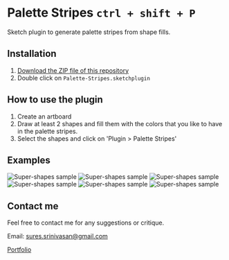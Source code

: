 # Palette Stripes `ctrl + shift + P`
Sketch plugin to generate palette stripes from shape fills.

## Installation

1. [Download the ZIP file of this repository](https://github.com/sureskumar/palette-stripes/archive/master.zip)
2. Double click on `Palette-Stripes.sketchplugin`

## How to use the plugin

1. Create an artboard
2. Draw at least 2 shapes and fill them with the colors that you like to have in the palette stripes.
3. Select the shapes and click on 'Plugin > Palette Stripes'


## Examples
![Super-shapes sample](http://www.sureskumar.com/palettestripes/github_imgs/palettestripes_001_888.gif)
![Super-shapes sample](http://www.sureskumar.com/palettestripes/github_imgs/palettestripes_002_888.gif)
![Super-shapes sample](http://www.sureskumar.com/palettestripes/github_imgs/palettestripes_003_888.gif)
![Super-shapes sample](http://www.sureskumar.com/palettestripes/github_imgs/palettestripes_004_888.gif)
![Super-shapes sample](http://www.sureskumar.com/palettestripes/github_imgs/palettestripes_005_888.gif)
![Super-shapes sample](http://www.sureskumar.com/palettestripes/github_imgs/palettestripes_006_888.gif)

## Contact me

Feel free to contact me for any suggestions or critique.

Email: sures.srinivasan@gmail.com

[Portfolio](http://www.sureskumar.com)